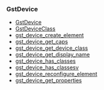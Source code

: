 ### GstDevice

* [GstDevice]()
* [GstDeviceClass]()
* [gst_device_create_element]()
* [gst_device_get_caps]()
* [gst_device_get_device_class]()
* [gst_device_get_display_name]()
* [gst_device_has_classes]()
* [gst_device_has_classesv]()
* [gst_device_reconfigure_element]()
* [gst_device_get_properties]()
